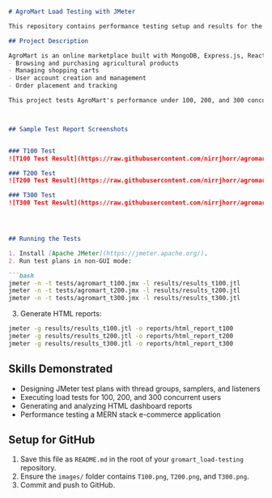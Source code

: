 
```markdown
# AgroMart Load Testing with JMeter

This repository contains performance testing setup and results for the **AgroMart** e-commerce platform using **Apache JMeter**. AgroMart is a MERN stack-based website for buying and selling agricultural products.

## Project Description

AgroMart is an online marketplace built with MongoDB, Express.js, React.js, and Node.js. Key features include:
- Browsing and purchasing agricultural products
- Managing shopping carts
- User account creation and management
- Order placement and tracking

This project tests AgroMart's performance under 100, 200, and 300 concurrent users to evaluate scalability and response times.



## Sample Test Report Screenshots


### T100 Test
![T100 Test Result](https://raw.githubusercontent.com/nirrjhorr/agromart_load-testing/main/T100.png)

### T200 Test
![T200 Test Result](https://raw.githubusercontent.com/nirrjhorr/agromart_load-testing/main/T200.png)

### T300 Test
![T300 Test Result](https://raw.githubusercontent.com/nirrjhorr/agromart_load-testing/main/T300.png)




## Running the Tests

1. Install [Apache JMeter](https://jmeter.apache.org/).
2. Run test plans in non-GUI mode:

```bash
jmeter -n -t tests/agromart_t100.jmx -l results/results_t100.jtl
jmeter -n -t tests/agromart_t200.jmx -l results/results_t200.jtl
jmeter -n -t tests/agromart_t300.jmx -l results/results_t300.jtl
```

3. Generate HTML reports:

```bash
jmeter -g results/results_t100.jtl -o reports/html_report_t100
jmeter -g results/results_t200.jtl -o reports/html_report_t200
jmeter -g results/results_t300.jtl -o reports/html_report_t300
```

## Skills Demonstrated

- Designing JMeter test plans with thread groups, samplers, and listeners
- Executing load tests for 100, 200, and 300 concurrent users
- Generating and analyzing HTML dashboard reports
- Performance testing a MERN stack e-commerce application

## Setup for GitHub

1. Save this file as `README.md` in the root of your `gromart_load-testing` repository.
2. Ensure the `images/` folder contains `T100.png`, `T200.png`, and `T300.png`.
3. Commit and push to GitHub.
```

